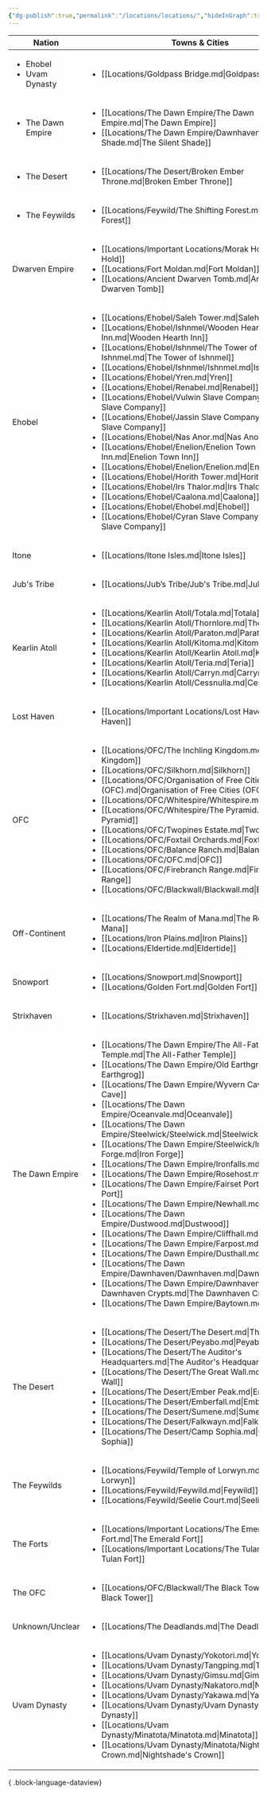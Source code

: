 ```yaml
---
{"dg-publish":true,"permalink":"/locations/locations/","hideInGraph":true,"updated":"2025-06-10T19:11:11.079+01:00"}
---
```


| Nation                                        | Towns & Cities                                                                                                                                                                                                                                                                                                                                                                                                                                                                                                                                                                                                                                                                                                                                                                                                                                                                                                                                                                                                                                                                                                                                                                                                   |
| --------------------------------------------- | ---------------------------------------------------------------------------------------------------------------------------------------------------------------------------------------------------------------------------------------------------------------------------------------------------------------------------------------------------------------------------------------------------------------------------------------------------------------------------------------------------------------------------------------------------------------------------------------------------------------------------------------------------------------------------------------------------------------------------------------------------------------------------------------------------------------------------------------------------------------------------------------------------------------------------------------------------------------------------------------------------------------------------------------------------------------------------------------------------------------------------------------------------------------------------------------------------------------- |
| <ul><li>Ehobel</li><li>Uvam Dynasty</li></ul> | <ul><li>[[Locations/Goldpass Bridge.md\\|Goldpass Bridge]]</li></ul>                                                                                                                                                                                                                                                                                                                                                                                                                                                                                                                                                                                                                                                                                                                                                                                                                                                                                                                                                                                                                                                                                                                                             |
| <ul><li>The Dawn Empire</li></ul>             | <ul><li>[[Locations/The Dawn Empire/The Dawn Empire.md\\|The Dawn Empire]]</li><li>[[Locations/The Dawn Empire/Dawnhaven/The Silent Shade.md\\|The Silent Shade]]</li></ul>                                                                                                                                                                                                                                                                                                                                                                                                                                                                                                                                                                                                                                                                                                                                                                                                                                                                                                                                                                                                                                      |
| <ul><li>The Desert</li></ul>                  | <ul><li>[[Locations/The Desert/Broken Ember Throne.md\\|Broken Ember Throne]]</li></ul>                                                                                                                                                                                                                                                                                                                                                                                                                                                                                                                                                                                                                                                                                                                                                                                                                                                                                                                                                                                                                                                                                                                          |
| <ul><li>The Feywilds</li></ul>                | <ul><li>[[Locations/Feywild/The Shifting Forest.md\\|The Shifting Forest]]</li></ul>                                                                                                                                                                                                                                                                                                                                                                                                                                                                                                                                                                                                                                                                                                                                                                                                                                                                                                                                                                                                                                                                                                                             |
| Dwarven Empire                                | <ul><li>[[Locations/Important Locations/Morak Hold.md\\|Morak Hold]]</li><li>[[Locations/Fort Moldan.md\\|Fort Moldan]]</li><li>[[Locations/Ancient Dwarven Tomb.md\\|Ancient Dwarven Tomb]]</li></ul>                                                                                                                                                                                                                                                                                                                                                                                                                                                                                                                                                                                                                                                                                                                                                                                                                                                                                                                                                                                                           |
| Ehobel                                        | <ul><li>[[Locations/Ehobel/Saleh Tower.md\\|Saleh Tower]]</li><li>[[Locations/Ehobel/Ishnmel/Wooden Hearth Inn.md\\|Wooden Hearth Inn]]</li><li>[[Locations/Ehobel/Ishnmel/The Tower of Ishnmel.md\\|The Tower of Ishnmel]]</li><li>[[Locations/Ehobel/Ishnmel/Ishnmel.md\\|Ishnmel]]</li><li>[[Locations/Ehobel/Yren.md\\|Yren]]</li><li>[[Locations/Ehobel/Renabel.md\\|Renabel]]</li><li>[[Locations/Ehobel/Vulwin Slave Company.md\\|Vulwin Slave Company]]</li><li>[[Locations/Ehobel/Jassin Slave Company.md\\|Jassin Slave Company]]</li><li>[[Locations/Ehobel/Nas Anor.md\\|Nas Anor]]</li><li>[[Locations/Ehobel/Enelion/Enelion Town Inn.md\\|Enelion Town Inn]]</li><li>[[Locations/Ehobel/Enelion/Enelion.md\\|Enelion]]</li><li>[[Locations/Ehobel/Horith Tower.md\\|Horith Tower]]</li><li>[[Locations/Ehobel/Irs Thalor.md\\|Irs Thalor]]</li><li>[[Locations/Ehobel/Caalona.md\\|Caalona]]</li><li>[[Locations/Ehobel/Ehobel.md\\|Ehobel]]</li><li>[[Locations/Ehobel/Cyran Slave Company.md\\|Cyran Slave Company]]</li></ul>                                                                                                                                                                  |
| Itone                                         | <ul><li>[[Locations/Itone Isles.md\\|Itone Isles]]</li></ul>                                                                                                                                                                                                                                                                                                                                                                                                                                                                                                                                                                                                                                                                                                                                                                                                                                                                                                                                                                                                                                                                                                                                                     |
| Jub's Tribe                                   | <ul><li>[[Locations/Jub’s Tribe/Jub's Tribe.md\\|Jub's Tribe]]</li></ul>                                                                                                                                                                                                                                                                                                                                                                                                                                                                                                                                                                                                                                                                                                                                                                                                                                                                                                                                                                                                                                                                                                                                         |
| Kearlin Atoll                                 | <ul><li>[[Locations/Kearlin Atoll/Totala.md\\|Totala]]</li><li>[[Locations/Kearlin Atoll/Thornlore.md\\|Thornlore]]</li><li>[[Locations/Kearlin Atoll/Paraton.md\\|Paraton]]</li><li>[[Locations/Kearlin Atoll/Kitoma.md\\|Kitoma]]</li><li>[[Locations/Kearlin Atoll/Kearlin Atoll.md\\|Kearlin Atoll]]</li><li>[[Locations/Kearlin Atoll/Teria.md\\|Teria]]</li><li>[[Locations/Kearlin Atoll/Carryn.md\\|Carryn]]</li><li>[[Locations/Kearlin Atoll/Cessnulla.md\\|Cessnulla]]</li></ul>                                                                                                                                                                                                                                                                                                                                                                                                                                                                                                                                                                                                                                                                                                                      |
| Lost Haven                                    | <ul><li>[[Locations/Important Locations/Lost Haven.md\\|Lost Haven]]</li></ul>                                                                                                                                                                                                                                                                                                                                                                                                                                                                                                                                                                                                                                                                                                                                                                                                                                                                                                                                                                                                                                                                                                                                   |
| OFC                                           | <ul><li>[[Locations/OFC/The Inchling Kingdom.md\\|The Inchling Kingdom]]</li><li>[[Locations/OFC/Silkhorn.md\\|Silkhorn]]</li><li>[[Locations/OFC/Organisation of Free Cities (OFC).md\\|Organisation of Free Cities (OFC)]]</li><li>[[Locations/OFC/Whitespire/Whitespire.md\\|Whitespire]]</li><li>[[Locations/OFC/Whitespire/The Pyramid.md\\|The Pyramid]]</li><li>[[Locations/OFC/Twopines Estate.md\\|Twopines Estate]]</li><li>[[Locations/OFC/Foxtail Orchards.md\\|Foxtail Orchards]]</li><li>[[Locations/OFC/Balance Ranch.md\\|Balance Ranch]]</li><li>[[Locations/OFC/OFC.md\\|OFC]]</li><li>[[Locations/OFC/Firebranch Range.md\\|Firebranch Range]]</li><li>[[Locations/OFC/Blackwall/Blackwall.md\\|Blackwall]]</li></ul>                                                                                                                                                                                                                                                                                                                                                                                                                                                                         |
| Off-Continent                                 | <ul><li>[[Locations/The Realm of Mana.md\\|The Realm of Mana]]</li><li>[[Locations/Iron Plains.md\\|Iron Plains]]</li><li>[[Locations/Eldertide.md\\|Eldertide]]</li></ul>                                                                                                                                                                                                                                                                                                                                                                                                                                                                                                                                                                                                                                                                                                                                                                                                                                                                                                                                                                                                                                       |
| Snowport                                      | <ul><li>[[Locations/Snowport.md\\|Snowport]]</li><li>[[Locations/Golden Fort.md\\|Golden Fort]]</li></ul>                                                                                                                                                                                                                                                                                                                                                                                                                                                                                                                                                                                                                                                                                                                                                                                                                                                                                                                                                                                                                                                                                                        |
| Strixhaven                                    | <ul><li>[[Locations/Strixhaven.md\\|Strixhaven]]</li></ul>                                                                                                                                                                                                                                                                                                                                                                                                                                                                                                                                                                                                                                                                                                                                                                                                                                                                                                                                                                                                                                                                                                                                                       |
| The Dawn Empire                               | <ul><li>[[Locations/The Dawn Empire/The All-Father Temple.md\\|The All-Father Temple]]</li><li>[[Locations/The Dawn Empire/Old Earthgrog.md\\|Old Earthgrog]]</li><li>[[Locations/The Dawn Empire/Wyvern Cave.md\\|Wyvern Cave]]</li><li>[[Locations/The Dawn Empire/Oceanvale.md\\|Oceanvale]]</li><li>[[Locations/The Dawn Empire/Steelwick/Steelwick.md\\|Steelwick]]</li><li>[[Locations/The Dawn Empire/Steelwick/Iron Forge.md\\|Iron Forge]]</li><li>[[Locations/The Dawn Empire/Ironfalls.md\\|Ironfalls]]</li><li>[[Locations/The Dawn Empire/Rosehost.md\\|Rosehost]]</li><li>[[Locations/The Dawn Empire/Fairset Port.md\\|Fairset Port]]</li><li>[[Locations/The Dawn Empire/Newhall.md\\|Newhall]]</li><li>[[Locations/The Dawn Empire/Dustwood.md\\|Dustwood]]</li><li>[[Locations/The Dawn Empire/Cliffhall.md\\|Cliffhall]]</li><li>[[Locations/The Dawn Empire/Farpost.md\\|Farpost]]</li><li>[[Locations/The Dawn Empire/Dusthall.md\\|Dusthall]]</li><li>[[Locations/The Dawn Empire/Dawnhaven/Dawnhaven.md\\|Dawnhaven]]</li><li>[[Locations/The Dawn Empire/Dawnhaven/The Dawnhaven Crypts.md\\|The Dawnhaven Crypts]]</li><li>[[Locations/The Dawn Empire/Baytown.md\\|Baytown]]</li></ul> |
| The Desert                                    | <ul><li>[[Locations/The Desert/The Desert.md\\|The Desert]]</li><li>[[Locations/The Desert/Peyabo.md\\|Peyabo]]</li><li>[[Locations/The Desert/The Auditor's Headquarters.md\\|The Auditor's Headquarters]]</li><li>[[Locations/The Desert/The Great Wall.md\\|The Great Wall]]</li><li>[[Locations/The Desert/Ember Peak.md\\|Ember Peak]]</li><li>[[Locations/The Desert/Emberfall.md\\|Emberfall]]</li><li>[[Locations/The Desert/Sumene.md\\|Sumene]]</li><li>[[Locations/The Desert/Falkwayn.md\\|Falkwayn]]</li><li>[[Locations/The Desert/Camp Sophia.md\\|Camp Sophia]]</li></ul>                                                                                                                                                                                                                                                                                                                                                                                                                                                                                                                                                                                                                        |
| The Feywilds                                  | <ul><li>[[Locations/Feywild/Temple of Lorwyn.md\\|Temple of Lorwyn]]</li><li>[[Locations/Feywild/Feywild.md\\|Feywild]]</li><li>[[Locations/Feywild/Seelie Court.md\\|Seelie Court]]</li></ul>                                                                                                                                                                                                                                                                                                                                                                                                                                                                                                                                                                                                                                                                                                                                                                                                                                                                                                                                                                                                                   |
| The Forts                                     | <ul><li>[[Locations/Important Locations/The Emerald Fort.md\\|The Emerald Fort]]</li><li>[[Locations/Important Locations/The Tulan Fort.md\\|The Tulan Fort]]</li></ul>                                                                                                                                                                                                                                                                                                                                                                                                                                                                                                                                                                                                                                                                                                                                                                                                                                                                                                                                                                                                                                          |
| The OFC                                       | <ul><li>[[Locations/OFC/Blackwall/The Black Tower.md\\|The Black Tower]]</li></ul>                                                                                                                                                                                                                                                                                                                                                                                                                                                                                                                                                                                                                                                                                                                                                                                                                                                                                                                                                                                                                                                                                                                               |
| Unknown/Unclear                               | <ul><li>[[Locations/The Deadlands.md\\|The Deadlands]]</li></ul>                                                                                                                                                                                                                                                                                                                                                                                                                                                                                                                                                                                                                                                                                                                                                                                                                                                                                                                                                                                                                                                                                                                                                 |
| Uvam Dynasty                                  | <ul><li>[[Locations/Uvam Dynasty/Yokotori.md\\|Yokotori]]</li><li>[[Locations/Uvam Dynasty/Tangping.md\\|Tangping]]</li><li>[[Locations/Uvam Dynasty/Gimsu.md\\|Gimsu]]</li><li>[[Locations/Uvam Dynasty/Nakatoro.md\\|Nakatoro]]</li><li>[[Locations/Uvam Dynasty/Yakawa.md\\|Yakawa]]</li><li>[[Locations/Uvam Dynasty/Uvam Dynasty.md\\|Uvam Dynasty]]</li><li>[[Locations/Uvam Dynasty/Minatota/Minatota.md\\|Minatota]]</li><li>[[Locations/Uvam Dynasty/Minatota/Nightshade's Crown.md\\|Nightshade's Crown]]</li></ul>                                                                                                                                                                                                                                                                                                                                                                                                                                                                                                                                                                                                                                                                                    |

{ .block-language-dataview}
